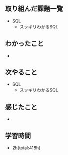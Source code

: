 ## 取り組んだ課題一覧
- SQL
  - スッキリわかるSQL

## わかったこと
- 
 
## 次やること
- SQL
  - スッキリわかるSQL

## 感じたこと
- 

## 学習時間
- 2h(total:418h)
